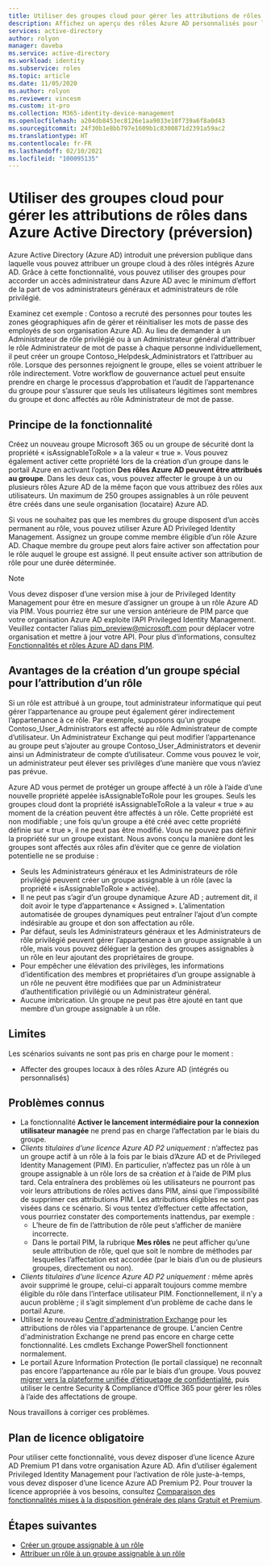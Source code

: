 ```yaml
---
title: Utiliser des groupes cloud pour gérer les attributions de rôles dans Azure Active Directory | Microsoft Docs
description: Affichez un aperçu des rôles Azure AD personnalisés pour la délégation de la gestion des identités. Gérez les attributions de rôles Azure dans le portail Azure, PowerShell ou l’API Graph.
services: active-directory
author: rolyon
manager: daveba
ms.service: active-directory
ms.workload: identity
ms.subservice: roles
ms.topic: article
ms.date: 11/05/2020
ms.author: rolyon
ms.reviewer: vincesm
ms.custom: it-pro
ms.collection: M365-identity-device-management
ms.openlocfilehash: a204db8453ec8126e1aa9033e10f739a6f8a0d43
ms.sourcegitcommit: 24f30b1e8bb797e1609b1c8300871d2391a59ac2
ms.translationtype: HT
ms.contentlocale: fr-FR
ms.lasthandoff: 02/10/2021
ms.locfileid: "100095135"
---
```

# <a name="use-cloud-groups-to-manage-role-assignments-in-azure-active-directory-preview"></a>Utiliser des groupes cloud pour gérer les attributions de rôles dans Azure Active Directory (préversion)

Azure Active Directory (Azure AD) introduit une préversion publique dans laquelle vous pouvez attribuer un groupe cloud à des rôles intégrés Azure AD. Grâce à cette fonctionnalité, vous pouvez utiliser des groupes pour accorder un accès administrateur dans Azure AD avec le minimum d’effort de la part de vos administrateurs généraux et administrateurs de rôle privilégié.

Examinez cet exemple : Contoso a recruté des personnes pour toutes les zones géographiques afin de gérer et réinitialiser les mots de passe des employés de son organisation Azure AD. Au lieu de demander à un Administrateur de rôle privilégié ou à un Administrateur général d’attribuer le rôle Administrateur de mot de passe à chaque personne individuellement, il peut créer un groupe Contoso_Helpdesk_Administrators et l’attribuer au rôle. Lorsque des personnes rejoignent le groupe, elles se voient attribuer le rôle indirectement. Votre workflow de gouvernance actuel peut ensuite prendre en charge le processus d’approbation et l’audit de l’appartenance du groupe pour s’assurer que seuls les utilisateurs légitimes sont membres du groupe et donc affectés au rôle Administrateur de mot de passe.

## <a name="how-this-feature-works"></a>Principe de la fonctionnalité

Créez un nouveau groupe Microsoft 365 ou un groupe de sécurité dont la propriété « isAssignableToRole » a la valeur « true ». Vous pouvez également activer cette propriété lors de la création d’un groupe dans le portail Azure en activant l’option **Des rôles Azure AD peuvent être attribués au groupe**. Dans les deux cas, vous pouvez affecter le groupe à un ou plusieurs rôles Azure AD de la même façon que vous attribuez des rôles aux utilisateurs. Un maximum de 250 groupes assignables à un rôle peuvent être créés dans une seule organisation (locataire) Azure AD.

Si vous ne souhaitez pas que les membres du groupe disposent d’un accès permanent au rôle, vous pouvez utiliser Azure AD Privileged Identity Management. Assignez un groupe comme membre éligible d’un rôle Azure AD. Chaque membre du groupe peut alors faire activer son affectation pour le rôle auquel le groupe est assigné. Il peut ensuite activer son attribution de rôle pour une durée déterminée.

> [!Note]
> Vous devez disposer d’une version mise à jour de Privileged Identity Management pour être en mesure d’assigner un groupe à un rôle Azure AD via PIM. Vous pourriez être sur une version antérieure de PIM parce que votre organisation Azure AD exploite l’API Privileged Identity Management. Veuillez contacter l’alias pim_preview@microsoft.com pour déplacer votre organisation et mettre à jour votre API. Pour plus d’informations, consultez [Fonctionnalités et rôles Azure AD dans PIM](../privileged-identity-management/azure-ad-roles-features.md).

## <a name="why-we-enforce-creation-of-a-special-group-for-assigning-it-to-a-role"></a>Avantages de la création d’un groupe spécial pour l’attribution d’un rôle

Si un rôle est attribué à un groupe, tout administrateur informatique qui peut gérer l’appartenance au groupe peut également gérer indirectement l’appartenance à ce rôle. Par exemple, supposons qu’un groupe Contoso_User_Administrators est affecté au rôle Administrateur de compte d’utilisateur. Un Administrateur Exchange qui peut modifier l’appartenance au groupe peut s’ajouter au groupe Contoso_User_Administrators et devenir ainsi un Administrateur de compte d’utilisateur. Comme vous pouvez le voir, un administrateur peut élever ses privilèges d’une manière que vous n’aviez pas prévue.

Azure AD vous permet de protéger un groupe affecté à un rôle à l’aide d’une nouvelle propriété appelée isAssignableToRole pour les groupes. Seuls les groupes cloud dont la propriété isAssignableToRole a la valeur « true » au moment de la création peuvent être affectés à un rôle. Cette propriété est non modifiable ; une fois qu’un groupe a été créé avec cette propriété définie sur « true », il ne peut pas être modifié. Vous ne pouvez pas définir la propriété sur un groupe existant.
Nous avons conçu la manière dont les groupes sont affectés aux rôles afin d’éviter que ce genre de violation potentielle ne se produise :

- Seuls les Administrateurs généraux et les Administrateurs de rôle privilégié peuvent créer un groupe assignable à un rôle (avec la propriété « isAssignableToRole » activée).
- Il ne peut pas s’agir d’un groupe dynamique Azure AD ; autrement dit, il doit avoir le type d’appartenance « Assigned ». L’alimentation automatisée de groupes dynamiques peut entraîner l’ajout d’un compte indésirable au groupe et don son affectation au rôle.
- Par défaut, seuls les Administrateurs généraux et les Administrateurs de rôle privilégié peuvent gérer l’appartenance à un groupe assignable à un rôle, mais vous pouvez déléguer la gestion des groupes assignables à un rôle en leur ajoutant des propriétaires de groupe.
- Pour empêcher une élévation des privilèges, les informations d’identification des membres et propriétaires d’un groupe assignable à un rôle ne peuvent être modifiées que par un Administrateur d’authentification privilégié ou un Administrateur général.
- Aucune imbrication. Un groupe ne peut pas être ajouté en tant que membre d’un groupe assignable à un rôle.

## <a name="limitations"></a>Limites

Les scénarios suivants ne sont pas pris en charge pour le moment :  

- Affecter des groupes locaux à des rôles Azure AD (intégrés ou personnalisés)

## <a name="known-issues"></a>Problèmes connus

- La fonctionnalité **Activer le lancement intermédiaire pour la connexion utilisateur managée** ne prend pas en charge l’affectation par le biais du groupe.
- *Clients titulaires d’une licence Azure AD P2 uniquement :* n’affectez pas un groupe actif à un rôle à la fois par le biais d’Azure AD et de Privileged Identity Management (PIM). En particulier, n’affectez pas un rôle à un groupe assignable à un rôle lors de sa création *et* à l’aide de PIM plus tard. Cela entraînera des problèmes où les utilisateurs ne pourront pas voir leurs attributions de rôles actives dans PIM, ainsi que l’impossibilité de supprimer ces attributions PIM. Les attributions éligibles ne sont pas visées dans ce scénario. Si vous tentez d’effectuer cette affectation, vous pourriez constater des comportements inattendus, par exemple :
  - L’heure de fin de l’attribution de rôle peut s’afficher de manière incorrecte.
  - Dans le portail PIM, la rubrique **Mes rôles** ne peut afficher qu’une seule attribution de rôle, quel que soit le nombre de méthodes par lesquelles l’affectation est accordée (par le biais d’un ou de plusieurs groupes, directement ou non).
- *Clients titulaires d’une licence Azure AD P2 uniquement :* même après avoir supprimé le groupe, celui-ci apparaît toujours comme membre éligible du rôle dans l’interface utilisateur PIM. Fonctionnellement, il n’y a aucun problème ; il s’agit simplement d’un problème de cache dans le portail Azure.  
- Utilisez le nouveau [Centre d'administration Exchange](https://admin.exchange.microsoft.com/) pour les attributions de rôles via l'appartenance de groupe. L'ancien Centre d'administration Exchange ne prend pas encore en charge cette fonctionnalité. Les cmdlets Exchange PowerShell fonctionnent normalement.
- Le portail Azure Information Protection (le portail classique) ne reconnaît pas encore l’appartenance au rôle par le biais d’un groupe. Vous pouvez [migrer vers la plateforme unifiée d’étiquetage de confidentialité](/azure/information-protection/configure-policy-migrate-labels), puis utiliser le centre Security & Compliance d’Office 365 pour gérer les rôles à l’aide des affectations de groupe.

Nous travaillons à corriger ces problèmes.

## <a name="required-license-plan"></a>Plan de licence obligatoire

Pour utiliser cette fonctionnalité, vous devez disposer d’une licence Azure AD Premium P1 dans votre organisation Azure AD. Afin d’utiliser également Privileged Identity Management pour l’activation de rôle juste-à-temps, vous devez disposer d’une licence Azure AD Premium P2. Pour trouver la licence appropriée à vos besoins, consultez [Comparaison des fonctionnalités mises à la disposition générale des plans Gratuit et Premium](../fundamentals/active-directory-whatis.md#what-are-the-azure-ad-licenses).

## <a name="next-steps"></a>Étapes suivantes

- [Créer un groupe assignable à un rôle](groups-create-eligible.md)
- [Attribuer un rôle à un groupe assignable à un rôle](groups-assign-role.md)
